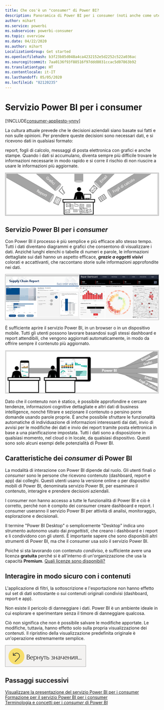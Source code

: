 ```yaml
---
title: Che cos'è un "consumer" di Power BI?
description: Panoramica di Power BI per i consumer (noti anche come utenti finali o utenti aziendali).
author: mihart
ms.service: powerbi
ms.subservice: powerbi-consumer
ms.topic: overview
ms.date: 04/22/2020
ms.author: mihart
LocalizationGroup: Get started
ms.openlocfilehash: b3f23b85d048a4ca4232152e5d2252c522a036ac
ms.sourcegitcommit: 7aa0136f93f88516f97ddd8031ccac5d07863b92
ms.translationtype: HT
ms.contentlocale: it-IT
ms.lasthandoff: 05/05/2020
ms.locfileid: "82120235"
---
```

# <a name="the-power-bi-service-for-consumers"></a>Servizio Power BI per i consumer

[!INCLUDE[consumer-appliesto-ynny](../includes/consumer-appliesto-ynny.md)]

La cultura attuale prevede che le decisioni aziendali siano basate sui fatti e non sulle opinioni. Per prendere queste decisioni sono necessari dati, e si ricevono dati in qualsiasi formato:     
 
report, fogli di calcolo, messaggi di posta elettronica con grafici e anche stampe. Quando i dati si accumulano, diventa sempre più difficile trovare le informazioni necessarie in modo rapido e si corre il rischio di non riuscire a usare le informazioni più aggiornate.  
 
![Dashboard di Power BI](media/end-user-consumer/power-bi-consumer-pipes.png)

## <a name="the-power-bi-service-for-consumers"></a>Servizio Power BI per i *consumer*

Con Power BI il processo è più semplice e più efficace allo stesso tempo. Tutti i dati diventano diagrammi e grafici che consentono di visualizzare i dati. Anziché lunghi elenchi o tabelle di numeri e parole, le informazioni dettagliate sui dati hanno un aspetto efficace, ***grazie a oggetti visivi*** colorati e accattivanti, che raccontano storie sulle informazioni approfondite nei dati. 

![Dashboard di Power BI](media/end-user-consumer/power-bi-consumer-examples.png)
 
È sufficiente aprire il servizio Power BI, in un browser o in un dispositivo mobile. Tutti gli utenti possono lavorare basandosi sugli stessi dashboard e report attendibili, che vengono aggiornati automaticamente, in modo da offrire sempre il contenuto più aggiornato.   

![Dashboard di Power BI](media/end-user-consumer/power-bi-funnel.png)

Dato che il contenuto non è statico, è possibile approfondire e cercare tendenze, informazioni cognitive dettagliate e altri dati di business intelligence, nonché filtrare e sezionare il contenuto o persino porre domande usando parole proprie. È anche possibile sfruttare le funzionalità automatiche di individuazione di informazioni interessanti dai dati, invio di avvisi per le modifiche dei dati e invio dei report tramite posta elettronica in base a una pianificazione impostata. Tutti i dati sono a disposizione in qualsiasi momento, nel cloud o in locale, da qualsiasi dispositivo. Questi sono solo alcuni esempi delle potenzialità di Power BI. 

## <a name="am-i-a-power-bi-consumer"></a>Caratteristiche dei *consumer* di Power BI

La modalità di interazione con Power BI dipende dal ruolo. Gli utenti finali o *consumer* sono le persone che ricevono contenuto (dashboard, report e app) dai colleghi. Questi utenti usano la versione online o per dispositivi mobili di Power BI, denominata servizio Power BI, per esaminare il contenuto, interagire e prendere decisioni aziendali. 
   
I consumer non hanno accesso a tutte le funzionalità di Power BI e ciò è corretto, perché non è compito dei consumer creare dashboard e report. I consumer useranno il servizio Power BI per attività di analisi, monitoraggio, esplorazione e decisionali. 

Il termine "Power BI Desktop" o semplicemente "Desktop" indica uno strumento autonomo usato dai *progettisti*, che creano i dashboard e i report e li condividono con gli utenti.  È importante sapere che sono disponibili altri strumenti di Power BI, ma che il consumer usa solo il servizio Power BI. 

Poiché si sta lavorando con contenuto *condiviso*, è sufficiente avere una licenza **gratuita** perché si è all'interno di un'organizzazione che usa la capacità **Premium**. [Quali licenze sono disponibili?](end-user-license.md)


## <a name="safely-interact-with-content"></a>Interagire in modo sicuro con i contenuti 
L'applicazione di filtri, la sottoscrizione e l'esportazione non hanno effetto sul set di dati sottostante o sui contenuti originali condivisi (dashboard, report e app).  

Non esiste il pericolo di danneggiare i dati.  Power BI è un ambiente ideale in cui esplorare e sperimentare senza il timore di danneggiare qualcosa.  
 
Ciò non significa che non è possibile salvare le modifiche apportate. Le modifiche, tuttavia, hanno effetto solo sulla propria visualizzazione dei contenuti. Il ripristino della visualizzazione predefinita originale è un'operazione estremamente semplice.  

![Dashboard di Power BI](media/end-user-consumer/power-bi-reset.png)


## <a name="next-steps"></a>Passaggi successivi

[Visualizzare la presentazione del servizio Power BI per i consumer](end-user-reading-view.md)    
[Formazione per il servizio Power BI per i consumer](https://docs.microsoft.com/learn/paths/consume-data-with-power-bi/)    
[Terminologia e concetti per i *consumer* di Power BI](end-user-basic-concepts.md)    

